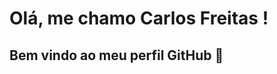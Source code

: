 # Olá, me chamo Carlos Freitas ! 
## Bem vindo ao meu perfil GitHub 👋

<img heigth=5 width=10 src="https://cdn.jsdelivr.net/gh/devicons/devicon/icons/java/java-original-wordmark.svg" />
          
